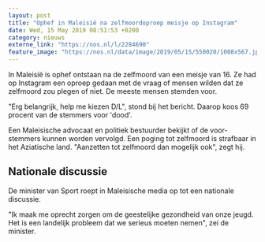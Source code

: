 ```yaml
---
layout: post
title: "Ophef in Maleisië na zelfmoordoproep meisje op Instagram"
date: Wed, 15 May 2019 08:51:53 +0200
category: nieuws
externe_link: "https://nos.nl/l/2284690"
feature_image: "https://nos.nl/data/image/2019/05/15/550020/1008x567.jpg"
---
```


<p>In Maleisië is ophef ontstaan na de zelfmoord van een meisje van 16. Ze had op Instagram een oproep gedaan met de vraag of mensen wilden dat ze zelfmoord zou plegen of niet. De meeste mensen stemden voor.</p>
<p>"Erg belangrijk, help me kiezen D/L", stond bij het bericht. Daarop koos 69 procent van de stemmers voor 'dood'.</p>
<p>Een Maleisische advocaat en politiek bestuurder bekijkt of de voor-stemmers kunnen worden vervolgd. Een poging tot zelfmoord is strafbaar in het Aziatische land. "Aanzetten tot zelfmoord dan mogelijk ook", zegt hij.</p>
<h2>Nationale discussie</h2>
<p>De minister van Sport roept in Maleisische media op tot een nationale discussie.</p>
<p>"Ik maak me oprecht zorgen om de geestelijke gezondheid van onze jeugd. Het is een landelijk probleem dat we serieus moeten nemen", zei de minister.</p>
